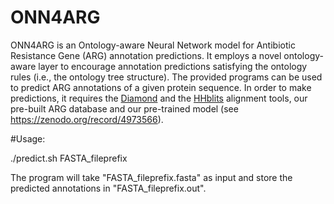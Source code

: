 # ONN4ARG

ONN4ARG is an Ontology-aware Neural Network model for Antibiotic Resistance Gene (ARG) annotation predictions. It employs a novel ontology-aware layer to encourage annotation predictions satisfying the ontology rules (i.e., the ontology tree structure). The provided programs can be used to predict ARG annotations of a given protein sequence. In order to make predictions, it requires the [Diamond](https://github.com/bbuchfink/diamond) and the [HHblits](https://github.com/soedinglab/hh-suite) alignment tools, our pre-built ARG database and our pre-trained model (see https://zenodo.org/record/4973566).


#Usage:

./predict.sh FASTA_fileprefix

The program will take "FASTA_fileprefix.fasta" as input and store the predicted annotations in "FASTA_fileprefix.out".


